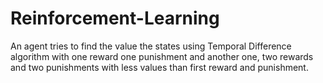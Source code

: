 # Reinforcement-Learning
An agent tries to find the value the states using Temporal Difference algorithm with one reward one punishment and another one, two rewards and two punishments with less values than first reward and punishment.
